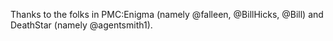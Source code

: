 Thanks to the folks in PMC:Enigma (namely @falleen, @BillHicks, @Bill) and DeathStar (namely @agentsmith1).
